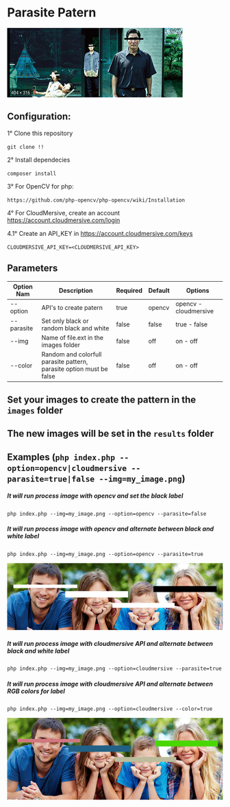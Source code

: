# Parasite Patern

![parasite pattern example](assets/parasite.png)

## Configuration:

1° Clone this repository

`git clone !!`

2° Install dependecies

`composer install`

3° For OpenCV for php:

`https://github.com/php-opencv/php-opencv/wiki/Installation`

4° For CloudMersive, create an account https://account.cloudmersive.com/login

4.1° Create an API_KEY in https://account.cloudmersive.com/keys

`CLOUDMERSIVE_API_KEY=<CLOUDMERSIVE_API_KEY>`

## Parameters

| Option Nam  | Description                                                          | Required | Default      | Options               |
| ----------- | ---------------------------------                                    |----------| -----------  | ------------------    |
| --option    | API's to create patern                                               | true     | opencv       | opencv - cloudmersive |
| --parasite  | Set only black or random black and white                             | false    | false        | true - false          |
| --img       | Name of file.ext in the images folder                                | false    | off          | on - off              |
| --color     | Random and colorfull parasite pattern, parasite option must be false | false    | off          | on - off              |

## Set your images to create the pattern in the `images` folder

## The new images will be set in the `results` folder

## Examples (`php index.php --option=opencv|cloudmersive --parasite=true|false --img=my_image.png`)

##### It will run process image with opencv and set the black label
`php index.php --img=my_image.png --option=opencv --parasite=false`

##### It will run process image with opencv and alternate between black and white label
`php index.php --img=my_image.png --option=opencv --parasite=true`

![parasite example](assets/parasite2.png)

##### It will run process image with cloudmersive API and alternate between black and white label
`php index.php --img=my_image.png --option=cloudmersive --parasite=true`

##### It will run process image with cloudmersive API and alternate between RGB colors for label
`php index.php --img=my_image.png --option=cloudmersive --color=true`

![parasite colorfull example](assets/colorfull.png)
